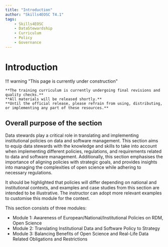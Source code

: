 ```yaml
---
title: "Introduction"
author: "Skills4EOSC T4.1"
tags:
    - Skills4EOSC
    - DataStewardship
    - Curriculum
    - Policy
    - Governance
---
```


# Introduction

!!! warning "This page is currently under construction"

    **The training curriculum is currently undergoing final revisions and quality checks.**
    **All materials will be released shortly.**
    **Until the official release, please refrain from using, distributing, or implementing any part of these resources.**


## Overall purpose of the section

Data stewards play a critical role in translating and implementing institutional policies on data and software management. This section aims to equip data stewards with the knowledge and skills to take into account when implementing different policies, regulations, and requirements related to data and software management. Additionally, this section emphasises the importance of aligning policies with strategic goals, and provides insights into managing the complexities of open science while adhering to necessary regulations.

It should be highlighted that policies will differ depending on national and institutional contexts, and examples and case studies from this section are intended to be illustrative. The instructor can adopt more relevant examples to customise this module for the context.

This section consists of three modules:

- Module 1: Awareness of European/National/Institutional Policies on RDM, Open Science
- Module 2: Translating Institutional Data and Software Policy to Strategy
- Module 3: Balancing Benefits of Open Science and Real-Life Data Related Obligations and Restrictions

